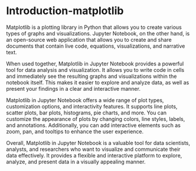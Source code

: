 # Introduction-matplotlib

Matplotlib is a plotting library in Python that allows you to create various types of graphs and visualizations. Jupyter Notebook, on the other hand, is an open-source web application that allows you to create and share documents that contain live code, equations, visualizations, and narrative text. 

When used together, Matplotlib in Jupyter Notebook provides a powerful tool for data analysis and visualization. It allows you to write code in cells and immediately see the resulting graphs and visualizations within the notebook itself. This makes it easier to explore and analyze data, as well as present your findings in a clear and interactive manner.

Matplotlib in Jupyter Notebook offers a wide range of plot types, customization options, and interactivity features. It supports line plots, scatter plots, bar plots, histograms, pie charts, and more. You can customize the appearance of plots by changing colors, line styles, labels, and annotations. Additionally, you can add interactive elements such as zoom, pan, and tooltips to enhance the user experience.

Overall, Matplotlib in Jupyter Notebook is a valuable tool for data scientists, analysts, and researchers who want to visualize and communicate their data effectively. It provides a flexible and interactive platform to explore, analyze, and present data in a visually appealing manner.

